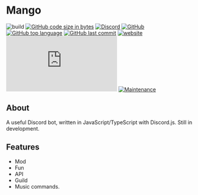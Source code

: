 # Mango 
![build](https://github.com/Ma15fo43/Mango/workflows/build/badge.svg?branch=master)
[![GitHub code size in bytes](https://img.shields.io/github/languages/code-size/Ma15fo43/Mango)](https://github.com/Ma15fo43/Mango/tree/master/src)
[![Discord](https://img.shields.io/discord/510564701919510549)](https://discordapp.com/)
[![GitHub](https://img.shields.io/github/license/Ma15fo43/Mango)](https://github.com/Ma15fo43/Mango/blob/master/LICENSE)
[![GitHub top language](https://img.shields.io/github/languages/top/Ma15fo43/Mango)](https://github.com/Ma15fo43/Mango/search?l=typescript)
[![GitHub last commit](https://img.shields.io/github/last-commit/Ma15fo43/Mango)](https://github.com/Ma15fo43/Mango/commit/master) 
[![website](https://img.shields.io/website.svg?url=https%3A%2F%2Fwww.mazz.ml%2Findex.html)](https://mazz.ml/Pages/Mango/index.html)
[![npm](https://img.shields.io/npm/v/discord.js)](https://www.npmjs.com/package/discord.js?source=post_page-----7b5fe27cb6fa----------------------) 
[![Maintenance](https://img.shields.io/maintenance/yes/2020)](https://github.com/Ma15fo43/Mango/issues)

## About
A useful Discord bot, written in JavaScript/TypeScript with Discord.js. Still in development.

## Features
- Mod
- Fun
- API
- Guild
- Music commands.